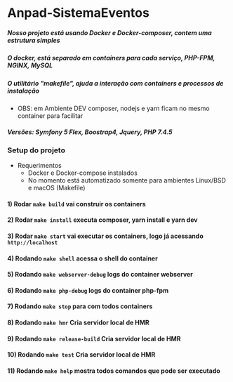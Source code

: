 # Anpad-SistemaEventos

##### Nosso projeto está usando Docker e Docker-composer, contem uma estrutura simples
##### O docker, está separado em containers para cada serviço, PHP-FPM, NGINX, MySQL
##### O utilitário "makefile", ajuda a interação com containers e processos de instalação
* OBS: em Ambiente DEV composer, nodejs e yarn ficam no mesmo container para facilitar

##### Versões: Symfony 5 Flex, Boostrap4, Jquery, PHP 7.4.5



### Setup do projeto
* Requerimentos
   *  Docker e Docker-compose instalados
   *  No momento está automatizado somente para ambientes Linux/BSD e macOS (Makefile) 
   
#### 1) Rodar `make build` vai construir os containers
#### 2) Rodar `make install` executa composer, yarn install e yarn dev
#### 3) Rodar `make start` vai executar os containers, logo já acessando `http://localhost`
#### 4) Rodando `make shell` acessa o shell do container
#### 5) Rodando `make webserver-debug` logs do container webserver
#### 6) Rodando `make php-debug` logs do container php-fpm
#### 7) Rodando `make stop` para com todos containers
#### 8) Rodando `make hmr` Cria servidor local de HMR
#### 9) Rodando `make release-build` Cria servidor local de HMR
#### 10) Rodando `make test` Cria servidor local de HMR
#### 11) Rodando `make help` mostra todos comandos que pode ser executado